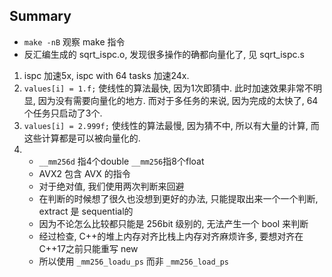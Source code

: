 Summary
---
- `make -nB` 观察 make 指令
- 反汇编生成的 sqrt_ispc.o, 发现很多操作的确都向量化了, 见 sqrt_ispc.s
1. ispc 加速5x, ispc with 64 tasks 加速24x.
2. `values[i] = 1.f;` 使线性的算法最快, 因为1次即猜中. 此时加速效果非常不明显, 因为没有需要向量化的地方. 而对于多任务的来说, 因为完成的太快了, 64个任务只启动了3个.
3. `values[i] = 2.999f;` 使线性的算法最慢, 因为猜不中, 所以有大量的计算, 而这些计算都是可以被向量化的.
4. - `__mm256d` 指4个double `__mm256`指8个float 
   - AVX2 包含 AVX 的指令
   - 对于绝对值, 我们使用两次判断来回避
   - 在判断的时候想了很久也没想到更好的办法, 只能提取出来一个一个判断, extract 是 sequential的
   - 因为不论怎么比较都只能是 256bit 级别的, 无法产生一个 bool 来判断
   - 经过检查, C++的堆上内存对齐比栈上内存对齐麻烦许多, 要想对齐在C++17之前只能重写 new
   - 所以使用 `_mm256_loadu_ps` 而非 `_mm256_load_ps`
